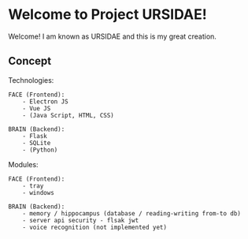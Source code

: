# Welcome to Project URSIDAE!

Welcome! I am known as URSIDAE and this is my great creation.

## Concept

Technologies:

    FACE (Frontend):
        - Electron JS
        - Vue JS
        - (Java Script, HTML, CSS)

    BRAIN (Backend):
        - Flask
        - SQLite
        - (Python)

Modules:

    FACE (Frontend):
        - tray
        - windows

    BRAIN (Backend):
        - memory / hippocampus (database / reading-writing from-to db)
        - server api security - flsak jwt
        - voice recognition (not implemented yet)
